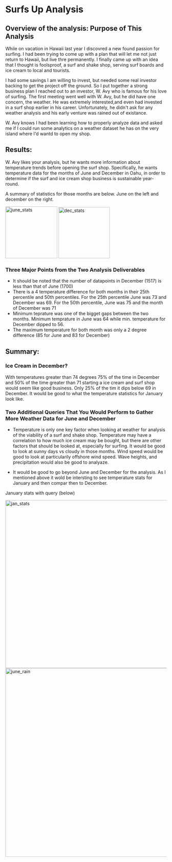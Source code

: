 # Surfs Up Analysis
## Overview of the analysis: Purpose of This Analysis

While on vacation in Hawaii last year I discovred a new found passion for surfing. I had been trying to come up with a plan that will let me not just return to Hawaii, but live thre permanently. I finally came up with an idea that I thought is foolsproof, a surf and shake shop, serving surf boards and ice cream to local and tourists. 

I had some savings I am willing to invest, but needed some real investor backing to get the project off the ground. So I put together a strong business plan I reached out to an investor, W. Avy who is famous for his love of surfing. The first meeting went well with W. Avy, but he did have one concern, the weather. He was extremely interested,and even had invested in a surf shop earlier in his career. Unfortunately, he didn't ask for any weather analysis and his early venture was rained out of existance. 

W. Avy knows I had been learning how to properly analyze data and asked me if I could run some analytics on a weather dataset he has on the very island where I'd wantd to open my shop.


## Results: 

W. Avy likes your analysis, but he wants more information about temperature trends before opening the surf shop. Specifically, he wants temperature data for the months of June and December in Oahu, in order to determine if the surf and ice cream shop business is sustainable year-round.

A summary of statistics for those months are below. June on the left and december on the right.

<img width="162" alt="june_stats" src="https://user-images.githubusercontent.com/102890151/171055643-b92034c8-5bb9-46a0-8503-e1c21b5c5124.png"> <img width="160" alt="dec_stats" src="https://user-images.githubusercontent.com/102890151/171055652-78c74b8e-f900-47c3-9685-cc8aff243e00.png">

### Three Major Points from the Two Analysis Deliverables

* It should be noted that the number of datapoints in December (1517) is less than that of June (1700)
* There is a 4 temperature difference for both months in their 25th percentile and 50th percentiles. For the 25th percentile June was 73 and December was 69. For the 50th percentile, June was 75 and the month of December was 71
* Minimum teprature was one of the bigget gaps between the two months. Minimum temprature in June was 64 while min. temperature for December dipped to 56.
* The maximum temperature for both month was only a 2 degree difference (85 for June and 83 for December)

## Summary: 
### Ice Cream in December?

With temperatures greater than 74 degrees 75% of the time in December and 50% of the time greater than 71 starting a ice cream and surf shop would seem like good business. Only 25% of the tim it dips below 69 in December. It would be good to what the temperature statistics for January look like.

### Two Additional Queries That You Would Perform to Gather More Weather Data for June and December

* Temperature is only one key factor when looking at weather for analysis of the viability of a surf and shake shop. Temperature may have a correlation to how much ice cream may be bought, but there are other factors that should be looked at,  especially for surfing. It would be good to look at sunny days vs cloudy in those months. Wind speed would be good to look at particularily offshore wind speed. Wave heights, and precipitation would also be good to analyaze. 

* It would be good to go beyond June and December for the analysis. As I mentioned above it wold be intersting to see temperature stats for January  and then compar then to December.

January stats with query (below)

<img width="525" alt="jan_stats" src="https://user-images.githubusercontent.com/102890151/171063531-fdc31f27-ab64-4198-bd15-cdbe8238fd97.png">

<img width="590" alt="june_rain" src="https://user-images.githubusercontent.com/102890151/171068109-281f9f6d-41da-4c77-8a62-db8e3d4bac39.png">
